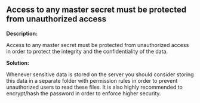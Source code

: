 Access to any master secret must be protected from unauthorized access
-------

**Description:**

Access to any master secret must be protected from unauthorized access in order to protect
the integrity and the confidentiality of the data.


**Solution:**

Whenever sensitive data is stored on the server you should consider storing this data in a
separate folder with permission rules in order to prevent unauthorized
users to read these files. It is also highly recommended to encrypt/hash the password in
order to enforce higher security.
